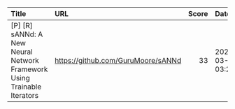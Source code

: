 | Title                                                                   | URL                                |   Score | Date                |
|:------------------------------------------------------------------------|:-----------------------------------|--------:|:--------------------|
| [P] [R] sANNd: A New Neural Network Framework Using Trainable Iterators | https://github.com/GuruMoore/sANNd |      33 | 2025-03-08 03:20:25 |